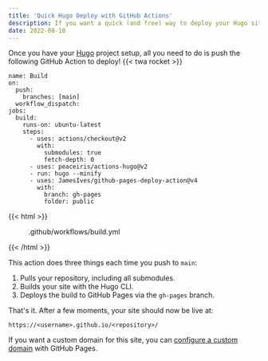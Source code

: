 ```yaml
---
title: 'Quick Hugo Deploy with GitHub Actions'
description: If you want a quick (and free) way to deploy your Hugo site, using GitHub Action is a great option!
date: 2022-08-18
---
```


Once you have your [Hugo](https://gohugo.io) project setup, all you need to do is push the following GitHub Action to deploy! {{< twa rocket >}}

```
name: Build
on:
  push:
    branches: [main]
  workflow_dispatch:
jobs:
  build:
    runs-on: ubuntu-latest
    steps:
      - uses: actions/checkout@v2
        with:
          submodules: true
          fetch-depth: 0
      - uses: peaceiris/actions-hugo@v2
      - run: hugo --minify
      - uses: JamesIves/github-pages-deploy-action@v4
        with:
          branch: gh-pages
          folder: public
```

{{< html >}}

<figure><figcaption>.github/workflows/build.yml</figcaption></figure>
{{< /html >}}

This action does three things each time you push to `main`:

1. Pulls your repository, including all submodules.
2. Builds your site with the Hugo CLI.
3. Deploys the build to GitHub Pages via the `gh-pages` branch.

That's it. After a few moments, your site should now be live at:

```
https://<username>.github.io/<repository>/
```

If you want a custom domain for this site, you can [configure a custom domain](https://docs.github.com/en/pages/configuring-a-custom-domain-for-your-github-pages-site/about-custom-domains-and-github-pages) with GitHub Pages.
